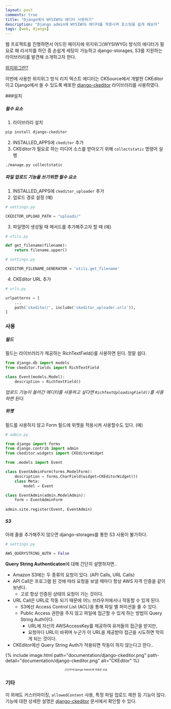 ```yaml
---
layout: post
comments: true
title: "Django에서 WYSIWYG 에디터 사용하기"
description: "Django admin에 WYSIWYG 에디터를 적용시켜 포스팅을 쉽게 해보자"
tags: [web, django]
---
```


웹 프로젝트를 진행하면서 어드민 페이지에 위지위그(WYSIWYG) 방식의 에디터가 필요로 해 리서치를 하던 중 손쉽게 세팅이 가능하고 django-storages, S3를 지원하는 라이브러리를 발견해 소개하고자 한다.

[위지위그란?](https://ko.wikipedia.org/wiki/%EC%9C%84%EC%A7%80%EC%9C%84%EA%B7%B8)

이번에 사용한 위지위그 방식 리치 텍스트 에디터는 CKSource에서 개발한 CKEditor이고 Django에서 쓸 수 있도록 배포한 [django-ckeditor](https://github.com/django-ckeditor/django-ckeditor) 라이브러리를 사용하였다.



###설치



##### 필수 요소

1. 라이브러리 설치

```bash
pip install django-ckeditor
```

2. INSTALLED_APPS에 `ckeditor` 추가
3. CKEditor가 필요로 하는 미디어 소스를 받아오기 위해 `collectstatic` 명령어 실행

```bash
./manage.py collectstatic
```



##### 파일 업로드 기능을 쓰기위한 필수 요소

1. INSTALLED_APPS에 `ckeditor_uploader` 추가 
2. 업로드 경로 설정 (예)

```python
# settings.py

CKEDITOR_UPLOAD_PATH = "uploads/"
```

3. 파일명이 생성될 때 메서드를 추가해주고자 할 때 (예)

```python
# utils.py

def get_filename(filename):
    return filename.upper()
```

```python
# settings.py

CKEDITOR_FILENAME_GENERATOR = 'utils.get_filename'
```

4. CKEditor URL 추가

```python
# urls.py

urlpatterns = [
    ...
    path('ckeditor/', include('ckeditor_uploader.urls')),
]
```



### 사용



##### 필드

필드는 라이브러리가 제공하는 RichTextField()를 사용하면 된다. 정말 쉽다.

```python
from django.db import models
from ckeditor.fields import RichTextField

class Event(models.Model):
    description = RichTextField()
```

_업로드 기능이 들어간 에디터를 사용하고 싶다면 `RichTextUploadingField()`를 사용하면 된다._



##### 위젯

필드를 사용하지 않고 Form 필드에 위젯을 적용시켜 사용할수도 있다. (예)

```python
# admin.py

from django import forms
from django.contrib import admin
from ckeditor.widgets import CKEditorWidget

from .models import Event

class EventAdminForm(forms.ModelForm):
    description = forms.CharField(widget=CKEditorWidget())
    class Meta:
        model = Event

class EventAdmin(admin.ModelAdmin):
    form = EventAdminForm
    
admin.site.register(Event, EventAdmin)
```



##### S3

아래 줄을 추가해주지 않으면 django-storages를 통한 S3 사용이 불가하다.

```python
# settings.py

AWS_QUERYSTRING_AUTH = False
```

**Query String Authenticaton**에 대해 간단히 설명하자면..

* Amazon S3에는 두 종류의 요청이 있다. (API Calls, URL Calls)
* API Call은 프로그램 된 것에 따라 요청을 보낼 때마다 항상 AWS 자격 인증을 같이 보낸다.
  * 고로 항상 인증된 상태의 요청이 가는 것이다.
* URL Call은 URL로 작동 되기 때문에 어느 브라우저에서나 작동할 수 있게 된다.
  * S3에선 Access Control List (ACL)을 통해 파일 별 퍼미션을 줄 수 있다.
  * Public Access 권한을 주지 않고 파일에 접근할 수 있게 하는 방법이 Query String Auth이다.
    * URL에 자신의 AWSAccessKey를 제공하여 유저들의 접근을 받지만,
    * 요청마다 URL이 바뀌며 누군가 이 URL을 제공받아 접근을 시도하면 막히게 되는 것이다.
* CKEditor에선 Query String Auth가 적용되면 작동이 하지 않는다고 한다..




{% include image.html path="documentation/django-ckeditor.png" path-detail="documentation/django-ckeditor.png" alt="CKEditor" %}

<p style="text-align: center; font-size: 8; font-style: italic;">간단하게 Django Admin에 적용된 모습</p>




### 기타

이 외에도 커스터마이징, `allowedContent` 사용, 특정 파일 업로드 제한 등 기능이 많다. 기능에 대한 상세한 설명은 [django-ckeditor](https://github.com/django-ckeditor/django-ckeditor#id12) 문서에서 확인할 수 있다.